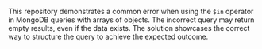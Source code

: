 This repository demonstrates a common error when using the `$in` operator in MongoDB queries with arrays of objects. The incorrect query may return empty results, even if the data exists. The solution showcases the correct way to structure the query to achieve the expected outcome.